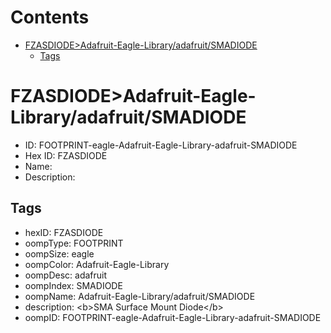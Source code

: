 



Contents
========

* [FZASDIODE>Adafruit-Eagle-Library/adafruit/SMADIODE](#fzasdiodeadafruit-eagle-libraryadafruitsmadiode)
	* [Tags](#tags)

# FZASDIODE>Adafruit-Eagle-Library/adafruit/SMADIODE

- ID: FOOTPRINT-eagle-Adafruit-Eagle-Library-adafruit-SMADIODE
- Hex ID: FZASDIODE
- Name: 
- Description: 

## Tags

- hexID: FZASDIODE
- oompType: FOOTPRINT
- oompSize: eagle
- oompColor: Adafruit-Eagle-Library
- oompDesc: adafruit
- oompIndex: SMADIODE
- oompName: Adafruit-Eagle-Library/adafruit/SMADIODE
- description: &lt;b&gt;SMA Surface Mount Diode&lt;/b&gt;
- oompID: FOOTPRINT-eagle-Adafruit-Eagle-Library-adafruit-SMADIODE
